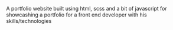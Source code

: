 A portfolio website built using html, scss and a bit of javascript for showcashing a portfolio for a front end developer with his skills/technologies 
